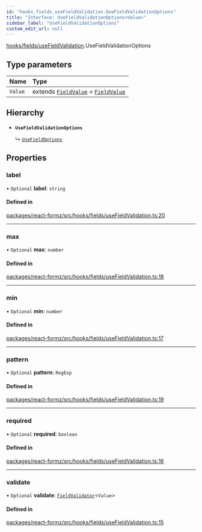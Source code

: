 ```yaml
---
id: "hooks_fields_useFieldValidation.UseFieldValidationOptions"
title: "Interface: UseFieldValidationOptions<Value>"
sidebar_label: "UseFieldValidationOptions"
custom_edit_url: null
---
```


[hooks/fields/useFieldValidation](../modules/hooks_fields_useFieldValidation.md).UseFieldValidationOptions

## Type parameters

| Name | Type |
| :------ | :------ |
| `Value` | extends [`FieldValue`](../modules/types_field.md#fieldvalue) = [`FieldValue`](../modules/types_field.md#fieldvalue) |

## Hierarchy

- **`UseFieldValidationOptions`**

  ↳ [`UseFieldOptions`](hooks_fields_useField.UseFieldOptions.md)

## Properties

### label

• `Optional` **label**: `string`

#### Defined in

[packages/react-formz/src/hooks/fields/useFieldValidation.ts:20](https://github.com/ZerryStack/react-formz/blob/1ba1704/packages/react-formz/src/hooks/fields/useFieldValidation.ts#L20)

___

### max

• `Optional` **max**: `number`

#### Defined in

[packages/react-formz/src/hooks/fields/useFieldValidation.ts:18](https://github.com/ZerryStack/react-formz/blob/1ba1704/packages/react-formz/src/hooks/fields/useFieldValidation.ts#L18)

___

### min

• `Optional` **min**: `number`

#### Defined in

[packages/react-formz/src/hooks/fields/useFieldValidation.ts:17](https://github.com/ZerryStack/react-formz/blob/1ba1704/packages/react-formz/src/hooks/fields/useFieldValidation.ts#L17)

___

### pattern

• `Optional` **pattern**: `RegExp`

#### Defined in

[packages/react-formz/src/hooks/fields/useFieldValidation.ts:19](https://github.com/ZerryStack/react-formz/blob/1ba1704/packages/react-formz/src/hooks/fields/useFieldValidation.ts#L19)

___

### required

• `Optional` **required**: `boolean`

#### Defined in

[packages/react-formz/src/hooks/fields/useFieldValidation.ts:16](https://github.com/ZerryStack/react-formz/blob/1ba1704/packages/react-formz/src/hooks/fields/useFieldValidation.ts#L16)

___

### validate

• `Optional` **validate**: [`FieldValidator`](../modules/types_field.md#fieldvalidator)<`Value`\>

#### Defined in

[packages/react-formz/src/hooks/fields/useFieldValidation.ts:15](https://github.com/ZerryStack/react-formz/blob/1ba1704/packages/react-formz/src/hooks/fields/useFieldValidation.ts#L15)
